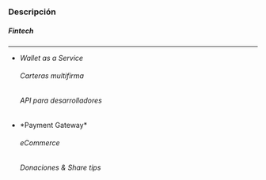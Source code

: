 ### Descripción
##### Fintech
----------------
- *Wallet as a Service*
  ###### Carteras multifirma <!-- .element: class="fragment fade-in" data-fragment-index="1" -->
  ###### API para desarrolladores <!-- .element: class="fragment fade-in" data-fragment-index="2" -->
	
- <!-- .element: class="fragment fade-in" data-fragment-index="3" -->*Payment Gateway* <!-- .element: class="fragment fade-in" data-fragment-index="3" -->
  ###### eCommerce<!-- .element: class="fragment fade-in" data-fragment-index="4" -->
  ###### Donaciones <!-- .element: class="fragment fade-in" data-fragment-index="5" -->& *Share tips*<!-- .element: class="fragment fade-in" data-fragment-index="5" -->